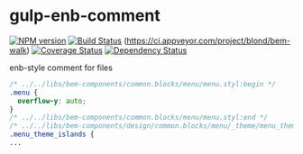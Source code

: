 gulp-enb-comment
================
[![NPM version](http://img.shields.io/npm/v/gulp-enb-comment.svg?style=flat)](http://www.npmjs.org/package/gulp-enb-comment) [![Build Status](http://img.shields.io/travis/yeti-or/gulp-enb-comment/master.svg?style=flat&label=tests)](https://travis-ci.org/yeti-or/gulp-enb-comment) (https://ci.appveyor.com/project/blond/bem-walk) [![Coverage Status](https://img.shields.io/coveralls/yeti-or/gulp-enb-comment.svg?branch=master&style=flat)](https://coveralls.io/r/yeti-or/gulp-enb-commnet) [![Dependency Status](http://img.shields.io/david/yeti-or/gulp-enb-comment.svg?style=flat)](https://david-dm.org/yeti-or/gulp-enb-comment)




enb-style comment for files

```css
/* ../../libs/bem-components/common.blocks/menu/menu.styl:begin */
.menu {
  overflow-y: auto;
}
/* ../../libs/bem-components/common.blocks/menu/menu.styl:end */
/* ../../libs/bem-components/design/common.blocks/menu/_theme/menu_theme_islands.styl:begin */
.menu_theme_islands {
...
```
